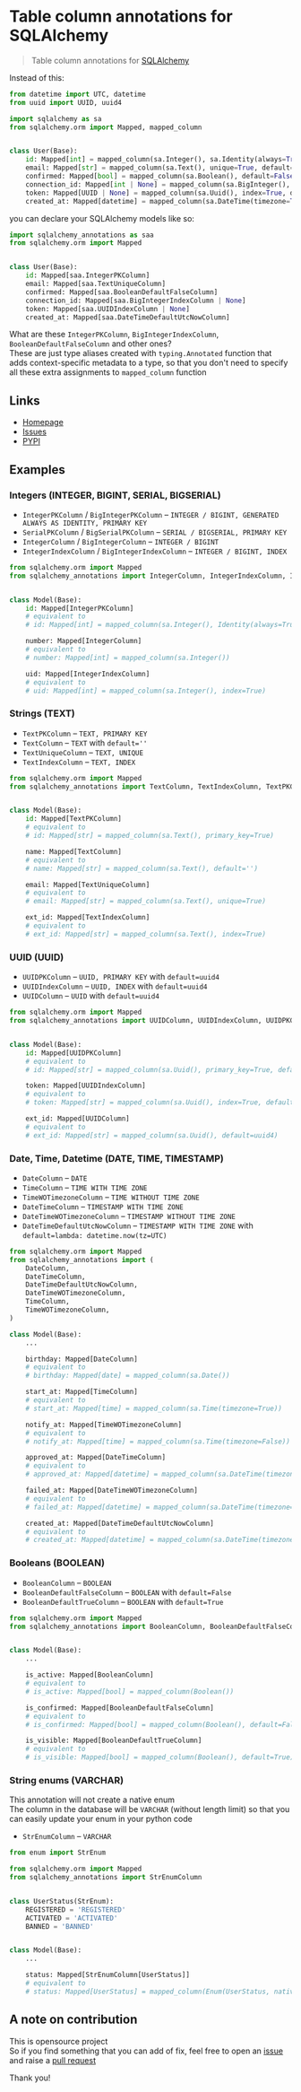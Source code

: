 # Table column annotations for SQLAlchemy

> Table column annotations for [SQLAlchemy](https://pypi.org/project/SQLAlchemy/)

Instead of this:

```python
from datetime import UTC, datetime
from uuid import UUID, uuid4

import sqlalchemy as sa
from sqlalchemy.orm import Mapped, mapped_column


class User(Base):
    id: Mapped[int] = mapped_column(sa.Integer(), sa.Identity(always=True), primary_key=True)
    email: Mapped[str] = mapped_column(sa.Text(), unique=True, default='')
    confirmed: Mapped[bool] = mapped_column(sa.Boolean(), default=False)
    connection_id: Mapped[int | None] = mapped_column(sa.BigInteger(), index=True)
    token: Mapped[UUID | None] = mapped_column(sa.Uuid(), index=True, default=uuid4)
    created_at: Mapped[datetime] = mapped_column(sa.DateTime(timezone=True), default=lambda: datetime.now(tz=UTC))
```

you can declare your SQLAlchemy models like so:

```python
import sqlalchemy_annotations as saa
from sqlalchemy.orm import Mapped


class User(Base):
    id: Mapped[saa.IntegerPKColumn]
    email: Mapped[saa.TextUniqueColumn]
    confirmed: Mapped[saa.BooleanDefaultFalseColumn]
    connection_id: Mapped[saa.BigIntegerIndexColumn | None]
    token: Mapped[saa.UUIDIndexColumn | None]
    created_at: Mapped[saa.DateTimeDefaultUtcNowColumn]
```

What are these `IntegerPKColumn`, `BigIntegerIndexColumn`, `BooleanDefaultFalseColumn` and other ones?  
These are just type aliases created with `typing.Annotated` function that adds context-specific metadata to a type,
so that you don't need to specify all these extra assignments to `mapped_column` function

## Links

* [Homepage](https://github.com/mishaga/sqlalchemy-annotations)
* [Issues](https://github.com/mishaga/sqlalchemy-annotations/issues)
* [PYPI](https://pypi.org/project/sqlalchemy-annotations/)

## Examples

### Integers (INTEGER, BIGINT, SERIAL, BIGSERIAL)

* `IntegerPKColumn` / `BigIntegerPKColumn` – `INTEGER / BIGINT, GENERATED ALWAYS AS IDENTITY, PRIMARY KEY`
* `SerialPKColumn` / `BigSerialPKColumn` – `SERIAL / BIGSERIAL, PRIMARY KEY`
* `IntegerColumn` / `BigIntegerColumn` – `INTEGER / BIGINT`
* `IntegerIndexColumn` / `BigIntegerIndexColumn` – `INTEGER / BIGINT, INDEX`

```python
from sqlalchemy.orm import Mapped
from sqlalchemy_annotations import IntegerColumn, IntegerIndexColumn, IntegerPKColumn


class Model(Base):
    id: Mapped[IntegerPKColumn]
    # equivalent to
    # id: Mapped[int] = mapped_column(sa.Integer(), Identity(always=True), primary_key=True)

    number: Mapped[IntegerColumn]
    # equivalent to
    # number: Mapped[int] = mapped_column(sa.Integer())

    uid: Mapped[IntegerIndexColumn]
    # equivalent to
    # uid: Mapped[int] = mapped_column(sa.Integer(), index=True)
```

### Strings (TEXT)

* `TextPKColumn` – `TEXT, PRIMARY KEY`
* `TextColumn` – `TEXT` with `default=''`
* `TextUniqueColumn` – `TEXT, UNIQUE`
* `TextIndexColumn` – `TEXT, INDEX`

```python
from sqlalchemy.orm import Mapped
from sqlalchemy_annotations import TextColumn, TextIndexColumn, TextPKColumn, TextUniqueColumn


class Model(Base):
    id: Mapped[TextPKColumn]
    # equivalent to
    # id: Mapped[str] = mapped_column(sa.Text(), primary_key=True)

    name: Mapped[TextColumn]
    # equivalent to
    # name: Mapped[str] = mapped_column(sa.Text(), default='')

    email: Mapped[TextUniqueColumn]
    # equivalent to
    # email: Mapped[str] = mapped_column(sa.Text(), unique=True)

    ext_id: Mapped[TextIndexColumn]
    # equivalent to
    # ext_id: Mapped[str] = mapped_column(sa.Text(), index=True)
```

### UUID (UUID)

* `UUIDPKColumn` – `UUID, PRIMARY KEY` with `default=uuid4`
* `UUIDIndexColumn` – `UUID, INDEX` with `default=uuid4`
* `UUIDColumn` – `UUID` with `default=uuid4`

```python
from sqlalchemy.orm import Mapped
from sqlalchemy_annotations import UUIDColumn, UUIDIndexColumn, UUIDPKColumn


class Model(Base):
    id: Mapped[UUIDPKColumn]
    # equivalent to
    # id: Mapped[str] = mapped_column(sa.Uuid(), primary_key=True, default=uuid4)

    token: Mapped[UUIDIndexColumn]
    # equivalent to
    # token: Mapped[str] = mapped_column(sa.Uuid(), index=True, default=uuid4)

    ext_id: Mapped[UUIDColumn]
    # equivalent to
    # ext_id: Mapped[str] = mapped_column(sa.Uuid(), default=uuid4)
```

### Date, Time, Datetime (DATE, TIME, TIMESTAMP)

* `DateColumn` – `DATE`
* `TimeColumn` – `TIME WITH TIME ZONE`
* `TimeWOTimezoneColumn` – `TIME WITHOUT TIME ZONE`
* `DateTimeColumn` – `TIMESTAMP WITH TIME ZONE`
* `DateTimeWOTimezoneColumn` – `TIMESTAMP WITHOUT TIME ZONE`
* `DateTimeDefaultUtcNowColumn` – `TIMESTAMP WITH TIME ZONE` with `default=lambda: datetime.now(tz=UTC)`

```python
from sqlalchemy.orm import Mapped
from sqlalchemy_annotations import (
    DateColumn,
    DateTimeColumn,
    DateTimeDefaultUtcNowColumn,
    DateTimeWOTimezoneColumn,
    TimeColumn,
    TimeWOTimezoneColumn,
)

class Model(Base):
    ...

    birthday: Mapped[DateColumn]
    # equivalent to
    # birthday: Mapped[date] = mapped_column(sa.Date())

    start_at: Mapped[TimeColumn]
    # equivalent to
    # start_at: Mapped[time] = mapped_column(sa.Time(timezone=True))

    notify_at: Mapped[TimeWOTimezoneColumn]
    # equivalent to
    # notify_at: Mapped[time] = mapped_column(sa.Time(timezone=False))

    approved_at: Mapped[DateTimeColumn]
    # equivalent to
    # approved_at: Mapped[datetime] = mapped_column(sa.DateTime(timezone=True))

    failed_at: Mapped[DateTimeWOTimezoneColumn]
    # equivalent to
    # failed_at: Mapped[datetime] = mapped_column(sa.DateTime(timezone=False))

    created_at: Mapped[DateTimeDefaultUtcNowColumn]
    # equivalent to
    # created_at: Mapped[datetime] = mapped_column(sa.DateTime(timezone=True), default=lambda: datetime.now(tz=UTC))
```

### Booleans (BOOLEAN)

* `BooleanColumn` – `BOOLEAN`
* `BooleanDefaultFalseColumn` – `BOOLEAN` with `default=False`
* `BooleanDefaultTrueColumn` – `BOOLEAN` with `default=True`

```python
from sqlalchemy.orm import Mapped
from sqlalchemy_annotations import BooleanColumn, BooleanDefaultFalseColumn, BooleanDefaultTrueColumn


class Model(Base):
    ...

    is_active: Mapped[BooleanColumn]
    # equivalent to
    # is_active: Mapped[bool] = mapped_column(Boolean())

    is_confirmed: Mapped[BooleanDefaultFalseColumn]
    # equivalent to
    # is_confirmed: Mapped[bool] = mapped_column(Boolean(), default=False)

    is_visible: Mapped[BooleanDefaultTrueColumn]
    # equivalent to
    # is_visible: Mapped[bool] = mapped_column(Boolean(), default=True)
```


### String enums (VARCHAR)

This annotation will not create a native enum  
The column in the database will be `VARCHAR` (without length limit) so that you can easily update
your enum in your python code

* `StrEnumColumn` – `VARCHAR`

```python
from enum import StrEnum

from sqlalchemy.orm import Mapped
from sqlalchemy_annotations import StrEnumColumn


class UserStatus(StrEnum):
    REGISTERED = 'REGISTERED'
    ACTIVATED = 'ACTIVATED'
    BANNED = 'BANNED'


class Model(Base):
    ...

    status: Mapped[StrEnumColumn[UserStatus]]
    # equivalent to
    # status: Mapped[UserStatus] = mapped_column(Enum(UserStatus, native_enum=False, length=None))
```

## A note on contribution

This is opensource project  
So if you find something that you can add of fix, feel free to
open an [issue](https://github.com/mishaga/sqlalchemy-annotations/issues)
and raise a [pull request](https://github.com/mishaga/sqlalchemy-annotations/pulls)

Thank you!
